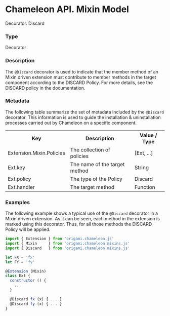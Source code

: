 # Chameleon API. Mixin Model

<p class="lead">Decorator. Discard</p>

### Type

Decorator

### Description

The `@Discard` decorator is used to indicate that the member method of an Mixin driven extension must contribute to member methods in the target component according to the DISCARD Policy. For more details, see the DISCARD policy in the documentation.

### Metadata

The following table summarize the set of metadata included by the `@Discard` decorator. This information is used to guide the installation & uninstallation processes carried out by Chameleon on a specific component.

<table>
  <tr>
    <th>Key</th>
    <th>Description</th>
    <th>Value / Type</th>
  </tr>
  <tr>
    <td>Extension.Mixin.Policies</td>
    <td>The collection of policies</td>
    <td>[Ext, ...]</td>
  </tr>
  <tr>
    <td>Ext.key</td>
    <td>The name of the target method</td>
    <td>String</td>
  </tr>
  <tr>
    <td>Ext.policy</td>
    <td>The type of the Policy</td>
    <td>Discard</td>
  </tr>
  <tr>
    <td>Ext.handler</td>
    <td>The target method</td>
    <td>Function</td>
  </tr>
</table>

### Examples

The following example shows a typical use of the `@Discard` decorator in a Mixin driven extension. As it can be seen, each method in the extension is marked using this decorator. Thus, for all those methods the DISCARD Policy will be applied.

```Javascript
import { Extension } from 'origami.chameleon.js'
import { Mixin     } from 'origami.chameleon.mixins.js'
import { Discard   } from 'origami.chameleon.mixins.js'

let FX = 'fx'
let FY = 'fy'

@Extension (Mixin)
class Ext {
  constructor () {
    ...
  }

  @Discard fx (x) { ... }
  @Discard fy (x) { ... }
}
```
